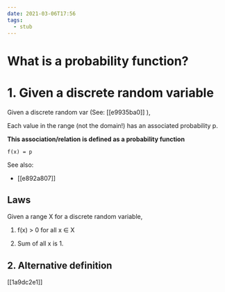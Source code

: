 ```yaml
---
date: 2021-03-06T17:56
tags: 
  - stub
---
```


# What is a probability function?

# 1. Given a discrete random variable

Given a discrete random var (See: [[e9935ba0]] ),

Each value in the range (not the domain!) has an associated probability p.

**This association/relation is defined as a probability function**

```
f(x) = p
```

See also:

- [[e892a807]]

## Laws

Given a range X for a discrete random variable,

1. f(x) > 0 for all x ∈ X

2. Sum of all x is 1.

## 2. Alternative definition

[[1a9dc2e1]]
